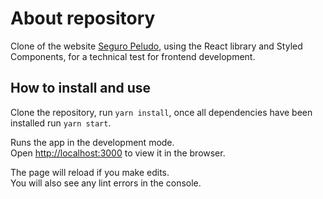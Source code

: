 # About repository

Clone of the website [Seguro Peludo](https://www.seguropeludo.com.co/), using the React library and Styled Components, for a technical test for frontend development.

## How to install and use

Clone the repository, run `yarn install`, once all dependencies have been installed run `yarn start`.

Runs the app in the development mode.\
Open [http://localhost:3000](http://localhost:3000) to view it in the browser.

The page will reload if you make edits.\
You will also see any lint errors in the console.

